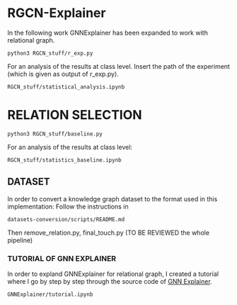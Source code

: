 # RGCN-Explainer
In the following work GNNExplainer has been expanded to work with relational graph. 
```
python3 RGCN_stuff/r_exp.py
```

For an analysis of the results at class level. 
Insert the path of the experiment (which is given as output of r_exp.py).

```
RGCN_stuff/statistical_analysis.ipynb
```
# RELATION SELECTION
```
python3 RGCN_stuff/baseline.py
```
For an analysis of the results at class level:
```
RGCN_stuff/statistics_baseline.ipynb
```

## DATASET
In order to convert a knowledge graph dataset to the format used in this implementation:
Follow the instructions in 
```
datasets-conversion/scripts/README.md
```
Then remove_relation.py, final_touch.py (TO BE REVIEWED the whole pipeline)
### TUTORIAL OF GNN EXPLAINER
In order to expland GNNExplainer for relational graph, I created a tutorial where I go by step by step through the source code of 
[GNN Explainer](https://arxiv.org/abs/1903.03894).

```
GNNExplainer/tutorial.ipynb
```





